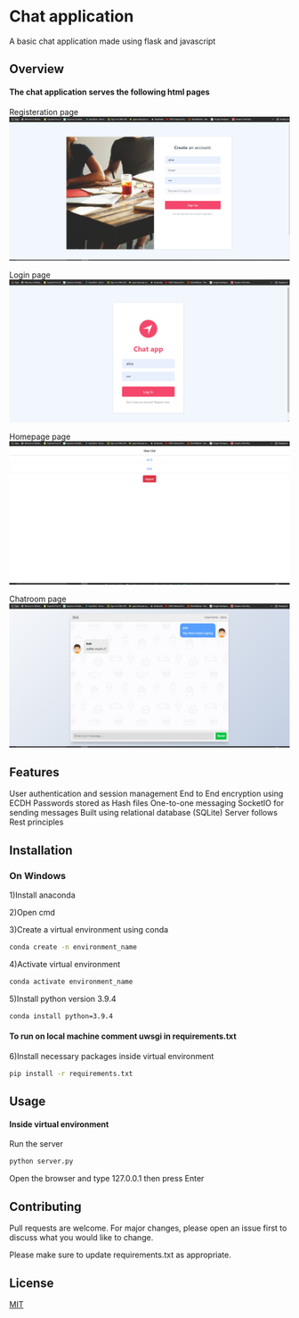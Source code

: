 # Chat application

A basic chat application made using flask and javascript

## Overview

#### The chat application serves the following html pages

Registeration page
![Features](https://github.com/sukumar1612/chat-application/blob/master/registeration.PNG)

Login page
![Features](https://github.com/sukumar1612/chat-application/blob/master/login.PNG)

Homepage page
![Features](https://github.com/sukumar1612/chat-application/blob/master/homepage.PNG)

Chatroom page
![Features](https://github.com/sukumar1612/chat-application/blob/master/chatroom.PNG)

## Features
User authentication and session management 
End to End encryption using ECDH
Passwords stored as Hash files
One-to-one messaging
SocketIO for sending messages 
Built using relational database (SQLite)
Server follows Rest principles

## Installation
### On Windows
1)Install anaconda

2)Open cmd

3)Create a virtual environment using conda
```bash
conda create -n environment_name
```

4)Activate virtual environment
```bash
conda activate environment_name
```

5)Install python version 3.9.4
```bash
conda install python=3.9.4
```

#### To run on local machine comment uwsgi in requirements.txt

6)Install necessary packages inside virtual environment
```bash
pip install -r requirements.txt
```


## Usage
#### Inside virtual environment

Run the server
```bash
python server.py
```

Open the browser and type 127.0.0.1 then press Enter

## Contributing
Pull requests are welcome. For major changes, please open an issue first to discuss what you would like to change.

Please make sure to update requirements.txt as appropriate.

## License
[MIT](https://choosealicense.com/licenses/mit/)
